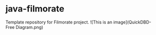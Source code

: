 # java-filmorate
Template repository for Filmorate project.
![This is an image](QuickDBD-Free Diagram.png)